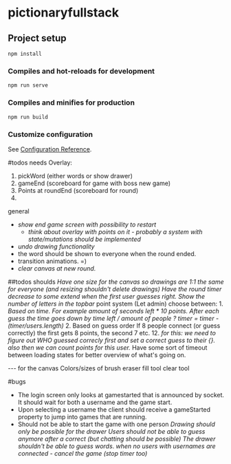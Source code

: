 # pictionaryfullstack

## Project setup
```
npm install
```

### Compiles and hot-reloads for development
```
npm run serve
```

### Compiles and minifies for production
```
npm run build
```

### Customize configuration
See [Configuration Reference](https://cli.vuejs.org/config/).

#todos needs
Overlay:
1. pickWord (either words or show drawer)
2. gameEnd (scoreboard for game with boss new game)
3. Points at roundEnd (scoreboard for round)
4.

 general
 - *show end game screen with possibility to restart*
	 - *think about overlay with points on it - probably a system with state/mutations should be implemented*
 - *undo drawing functionality*
 - the word should be shown to everyone when the round ended.
 - transition animations. =)
 - *clear canvas at new round.*

##todos shoulds
*Have one size for the canvas so drawings are 1:1 the same for everyone (and resizing shouldn't delete drawings)*
*Have the round timer decrease to some extend when the first user guesses right.*
*Show the number of letters in the topbar*
point system
	(Let admin) choose between:
	1. *Based on time.
		For example amount of seconds left * 10 points.
		After each guess the time goes down by time left / amount of people ?
			timer = timer - (timer/users.length)*
	2. Based on guess order
		If 8 people connect (or guess correctly) the first gets 8 points, the second 7 etc.
	12. *for this: we need to figure out WHO guessed correcly first and set a correct guess to their {}.*
		*also then we can count points for this user.*
Have some sort of timeout between loading states for better overview of what's going on.

--- for the canvas
Colors/sizes of brush
eraser
fill tool
clear tool

#bugs
* The login screen only looks at gamestarted that is announced by socket. It should wait for both a username and the game start.
* Upon selecting a username the client should receive a gameStarted property to jump into games that are running.
* Should not be able to start the game with one person
*Drawing should only be possible for the drawer*
*Users should not be able to guess anymore after a correct (but chatting should be possible)*
*The drawer shouldn't be able to guess words*.
*when no users with usernames are connected - cancel the game (stop timer too)*
